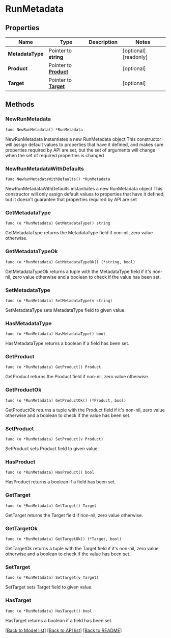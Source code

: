 # RunMetadata

## Properties

Name | Type | Description | Notes
------------ | ------------- | ------------- | -------------
**MetadataType** | Pointer to **string** |  | [optional] [readonly] 
**Product** | Pointer to [**Product**](Product.md) |  | [optional] 
**Target** | Pointer to [**Target**](Target.md) |  | [optional] 

## Methods

### NewRunMetadata

`func NewRunMetadata() *RunMetadata`

NewRunMetadata instantiates a new RunMetadata object
This constructor will assign default values to properties that have it defined,
and makes sure properties required by API are set, but the set of arguments
will change when the set of required properties is changed

### NewRunMetadataWithDefaults

`func NewRunMetadataWithDefaults() *RunMetadata`

NewRunMetadataWithDefaults instantiates a new RunMetadata object
This constructor will only assign default values to properties that have it defined,
but it doesn't guarantee that properties required by API are set

### GetMetadataType

`func (o *RunMetadata) GetMetadataType() string`

GetMetadataType returns the MetadataType field if non-nil, zero value otherwise.

### GetMetadataTypeOk

`func (o *RunMetadata) GetMetadataTypeOk() (*string, bool)`

GetMetadataTypeOk returns a tuple with the MetadataType field if it's non-nil, zero value otherwise
and a boolean to check if the value has been set.

### SetMetadataType

`func (o *RunMetadata) SetMetadataType(v string)`

SetMetadataType sets MetadataType field to given value.

### HasMetadataType

`func (o *RunMetadata) HasMetadataType() bool`

HasMetadataType returns a boolean if a field has been set.

### GetProduct

`func (o *RunMetadata) GetProduct() Product`

GetProduct returns the Product field if non-nil, zero value otherwise.

### GetProductOk

`func (o *RunMetadata) GetProductOk() (*Product, bool)`

GetProductOk returns a tuple with the Product field if it's non-nil, zero value otherwise
and a boolean to check if the value has been set.

### SetProduct

`func (o *RunMetadata) SetProduct(v Product)`

SetProduct sets Product field to given value.

### HasProduct

`func (o *RunMetadata) HasProduct() bool`

HasProduct returns a boolean if a field has been set.

### GetTarget

`func (o *RunMetadata) GetTarget() Target`

GetTarget returns the Target field if non-nil, zero value otherwise.

### GetTargetOk

`func (o *RunMetadata) GetTargetOk() (*Target, bool)`

GetTargetOk returns a tuple with the Target field if it's non-nil, zero value otherwise
and a boolean to check if the value has been set.

### SetTarget

`func (o *RunMetadata) SetTarget(v Target)`

SetTarget sets Target field to given value.

### HasTarget

`func (o *RunMetadata) HasTarget() bool`

HasTarget returns a boolean if a field has been set.


[[Back to Model list]](../README.md#documentation-for-models) [[Back to API list]](../README.md#documentation-for-api-endpoints) [[Back to README]](../README.md)


